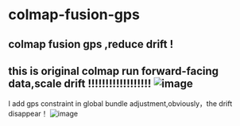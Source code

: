 # colmap-fusion-gps
colmap fusion gps ,reduce drift !
---
this is original colmap run forward-facing data,scale drift !!!!!!!!!!!!!!!!!!
![image](https://github.com/yuancaimaiyi/colmap-fusion-gps/blob/main/1.png)
---
I add gps constraint in global bundle adjustment,obviously，the drift disappear！
![image](https://github.com/yuancaimaiyi/colmap-fusion-gps/blob/main/3.png)
